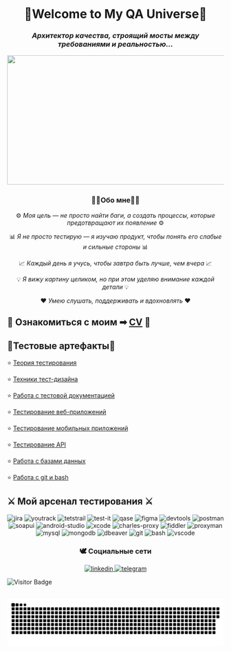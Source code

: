# <div align="center">🌠Welcome to My QA Universe🌠</div>

### <div align="center"> _Архитектор качества, строящий мосты между требованиями и реальностью..._ </div>

<div align="center">
  <img src="https://mir-s3-cdn-cf.behance.net/project_modules/max_1200/38094b95235473.5e92ecc4409a8.gif" width="600" height="300"/>
</div>

<div align="center"> 

### 🫸🏼Обо мне🫷🏼

⚙️ _Моя цель — не просто найти баги, а создать процессы, которые предотвращают их появление_ ⚙️

📊 _Я не просто тестирую — я изучаю продукт, чтобы понять его слабые и сильные стороны_ 📊

📈 _Каждый день я учусь, чтобы завтра быть лучше, чем вчера_ 📈

💡 _Я вижу картину целиком, но при этом уделяю внимание каждой детали_ 💡

❤️ _Умею слушать, поддерживать и вдохновлять_ ❤️ 
</div align="center"> 


## 📑 Ознакомиться с моим ➡ [CV]() 📑


## 💎Тестовые артефакты💎

⭐ [Теория тестирования](https://github.com/Ulyana-Vlasenko/Theory) 

⭐ [Техники тест-дизайна](https://github.com/Ulyana-Vlasenko/Design) 

⭐ [Работа с тестовой документацией](https://github.com/Ulyana-Vlasenko/docs) 

⭐ [Тестирование веб-приложений](https://github.com/Ulyana-Vlasenko/Web) 

⭐ [Тестирование мобильных приложений](https://github.com/Ulyana-Vlasenko/mobile) 

⭐ [Тестирование API](https://github.com/Ulyana-Vlasenko/api) 

⭐ [Работа с базами данных](https://github.com/Ulyana-Vlasenko/database) 

⭐ [Работа с git и bash](https://github.com/Ulyana-Vlasenko/git_bash) 


## ⚔️ Мой арсенал тестирования ⚔️

<div align="center"> 

  <img src="https://cdn.jsdelivr.net/gh/devicons/devicon/icons/jira/jira-original.svg" title="jira" alt="jira" width="40" height="40"/> <img src="https://upload.wikimedia.org/wikipedia/commons/thumb/8/8d/YouTrack_Icon.svg/1024px-YouTrack_Icon.svg.png?20200803082248" title="youtrack" alt="youtrack" width="40" height="40"/> <img src="https://img.icons8.com/fluent/600/testrail.png" title="testrail" alt="tetstrail" width="40" height="40"/> <img src="https://encrypted-tbn0.gstatic.com/images?q=tbn:ANd9GcRqrqXxW65W4Djab6xULDxbOB17-i_MQX1Iog&s" title="test-it" alt="test-it" width="40" height="40"/> <img src="https://luna1.co/eb0187.png" title="qase" alt="qase" width="40" height="40"/> <img src="https://cdn.jsdelivr.net/gh/devicons/devicon/icons/figma/figma-original.svg" title="figma" alt="figma" width="40" height="40"/> <img src="https://d33wubrfki0l68.cloudfront.net/38b5c953a4667366685d55db55d057c86db1fc54/a0fdc/static/acae6b24d940347661ca901ea07f47c1/chrome-dev-logo-icon.png" title="devtools" alt="devtools" width="40" height="40"/> <img src="https://encrypted-tbn0.gstatic.com/images?q=tbn:ANd9GcQsDdEMpUiHgPLNvf2NyWsgNuCQcbETfQ_clQ&s" title="postman" alt="postman" width="40" height="40"/> <img src="https://encrypted-tbn0.gstatic.com/images?q=tbn:ANd9GcRN4q2KTFwfgdsfd2mzAeLKuyuwWALpaoBjlA&s" title="soapui" alt="soapui" width="40" height="40"/> <img src="https://cdn.jsdelivr.net/gh/devicons/devicon/icons/androidstudio/androidstudio-original.svg" title="android-studio" alt="android-studio" width="40" height="40"/> <img src="https://cdn.jsdelivr.net/gh/devicons/devicon/icons/xcode/xcode-original.svg" title="xcode" alt="xcode" width="40" height="40"/> <img src="https://encrypted-tbn0.gstatic.com/images?q=tbn:ANd9GcRa5hkS9doj1yavaS6Oesv8uX3PWwZ2RfOygw&s" title="charles-proxy" alt="charles-proxy" width="40" height="40"/> <img src="https://www.megaleechers.com/storage/Fiddler-Everywhere-Icon.png" title="fiddler" alt="fiddler" width="40" height="40"/> <img src="https://pbs.twimg.com/profile_images/1589614420766126080/slAIVDtr_400x400.jpg" title="proxyman" alt="proxyman" width="40" height="40"/> <img src="https://cdn.jsdelivr.net/gh/devicons/devicon/icons/mysql/mysql-original.svg" title="mysql" alt="mysql" width="40" height="40"/> <img src="https://cdn.jsdelivr.net/gh/devicons/devicon/icons/mongodb/mongodb-original.svg" title="mongodb" alt="mongodb" width="40" height="40"/> <img src="https://encrypted-tbn0.gstatic.com/images?q=tbn:ANd9GcRhrLLKEQNE9jnocQjMdrtsVIZqLCe0CTWkow&s" title="dbeaver" alt="dbeaver" width="40" height="40"/> <img src="https://cdn.jsdelivr.net/gh/devicons/devicon/icons/git/git-original.svg" title="git" alt="git" width="40" height="40"/> <img src="https://upload.wikimedia.org/wikipedia/commons/thumb/4/4b/Bash_Logo_Colored.svg/1024px-Bash_Logo_Colored.svg.png?20180723054350" title="bash" alt="bash" width="40" height="40"/>  <img src="https://cdn.jsdelivr.net/gh/devicons/devicon/icons/vscode/vscode-original.svg" title="vscode" alt="vscode" width="40" height="40"/>

</div align="center">

### <div align="center"> 🕊 Социальные сети</div>

<div align="center">
  <div id="badges">
    <a href="https://www.linkedin.com/in/ulyana-vlasenko/" target="_blank">
      <img src="https://cdn-icons-png.flaticon.com/512/2504/2504799.png" width="40" height="40" alt="linkedin" />
    </a>
    <a href="https://t.me/Icarus_and_the_sun" target="_blank">
      <img src="https://cdn-icons-png.flaticon.com/512/2111/2111646.png" width="40" height="40" alt="telegram" />
    </a>
  </div>
</div>


![Visitor Badge](https://visitor-badge.laobi.icu/badge?page_id=Ulyana-Vlasenko)

&nbsp;
![Snake animation](https://github.com/Ulyana-Vlasenko/Ulyana-Vlasenko/blob/main/github-snake.svg)
&nbsp;
&nbsp;
